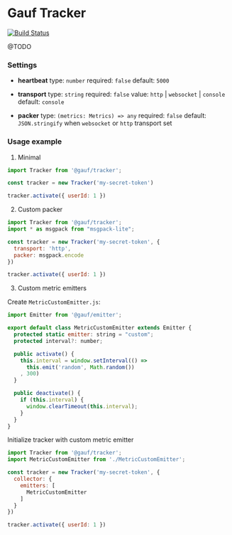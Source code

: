 Gauf Tracker
============
[![Build Status](https://travis-ci.com/open-antifraud/tracker.svg?branch=master)](https://travis-ci.com/open-antifraud/tracker)

@TODO

### Settings

* **heartbeat**
  type: `number`
  required: `false`
  default: `5000`

* **transport**
  type: `string`
  required: `false`
  value: `http` | `websocket` | `console`
  default: `console`

* **packer**
  type: `(metrics: Metrics) => any`
  required: `false`
  default: `JSON.stringify` when `websocket` or `http` transport set

### Usage example


1. Minimal

```javascript
import Tracker from '@gauf/tracker';

const tracker = new Tracker('my-secret-token')

tracker.activate({ userId: 1 })
```

2. Custom packer

```javascript
import Tracker from '@gauf/tracker';
import * as msgpack from "msgpack-lite";

const tracker = new Tracker('my-secret-token', {
  transport: 'http',
  packer: msgpack.encode
})

tracker.activate({ userId: 1 })
```

3. Custom metric emitters


Create `MetricCustomEmitter.js`:

```javascript
import Emitter from '@gauf/emitter';

export default class MetricCustomEmitter extends Emitter {
  protected static emitter: string = "custom";
  protected interval?: number;

  public activate() {
    this.interval = window.setInterval(() =>
      this.emit('random', Math.random())
    , 300)
  }

  public deactivate() {
    if (this.interval) {
      window.clearTimeout(this.interval);
    }
  }
}
```

Initialize tracker with custom metric emitter

```javascript
import Tracker from '@gauf/tracker';
import MetricCustomEmitter from './MetricCustomEmitter';

const tracker = new Tracker('my-secret-token', {
  collector: {
    emitters: [
      MetricCustomEmitter
    ]
  }
})

tracker.activate({ userId: 1 })
```
